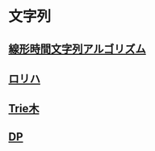 # 文字列
## <a href="./linear/linear.md">線形時間文字列アルゴリズム</a>
## <a href="./rollingHash.md">ロリハ</a>
## <a href="./trie.md">Trie木</a>
## <a href="./dp.md">DP</a>